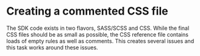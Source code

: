 # Creating a commented CSS file

The SDK code exists in two flavors, SASS/SCSS and CSS. While the final CSS files should be as small as possible, the CSS reference file contains loads of empty rules as well as comments. This creates several issues and this task works around these issues.